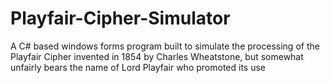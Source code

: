 # Playfair-Cipher-Simulator

A C# based windows forms program built to simulate the processing of the Playfair Cipher invented in 1854 by Charles Wheatstone, but somewhat unfairly bears the name of Lord Playfair who promoted its use 
